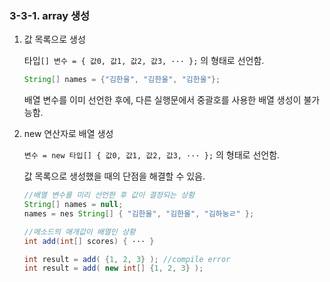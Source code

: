 ### 3-3-1. array 생성

1. 값 목록으로 생성
    
    타입`[] 변수 = { 값0, 값1, 값2, 값3, ··· };` 의 형태로 선언함.
    
    ```java
    String[] names = {"김한울", "김한울", "김한울"};
    ```
    
    배열 변수를 이미 선언한 후에, 다른 실행문에서 중괄호를 사용한 배열 생성이 불가능함.
	
    
2. new 연산자로 배열 생성
    
    `변수 = new 타입[] { 값0, 값1, 값2, 값3, ··· };` 의 형태로 선언함.
    
    값 목록으로 생성했을 때의 단점을 해결할 수 있음.
    
    ```java
    //배열 변수를 미리 선언한 후 값이 결정되는 상황
    String[] names = null;
    names = nes String[] { "김한울", "김한울", "김하눙ㄹ" };
    ```
    
    ```java
    //메소드의 매개값이 배열인 상황
    int add(int[] scores) { ··· }
    
    int result = add( {1, 2, 3} ); //compile error
    int result = add( new int[] {1, 2, 3} );
    ```